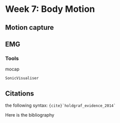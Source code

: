 # Week 7: Body Motion



## Motion capture


## EMG




### Tools

mocap

```{Exercise}
SonicVisualiser
```




## Citations

the following syntax: `` {cite}`holdgraf_evidence_2014` `` 

Here is the bibliography


```{bibliography}
```
